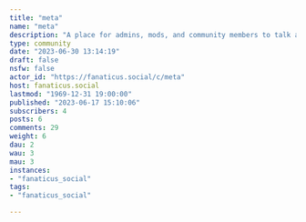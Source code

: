 ```yaml
---
title: "meta" 
name: "meta"
description: "A place for admins, mods, and community members to talk about fanaticus. Let me know what you guys think about the instance, if you have any issues you want to raise publicly, or if you have any feature requests."
type: community
date: "2023-06-30 13:14:19"
draft: false
nsfw: false
actor_id: "https://fanaticus.social/c/meta"
host: fanaticus.social
lastmod: "1969-12-31 19:00:00"
published: "2023-06-17 15:10:06"
subscribers: 4
posts: 6
comments: 29
weight: 6
dau: 2
wau: 3
mau: 3
instances:
- "fanaticus_social"
tags: 
- "fanaticus_social"

---
```

